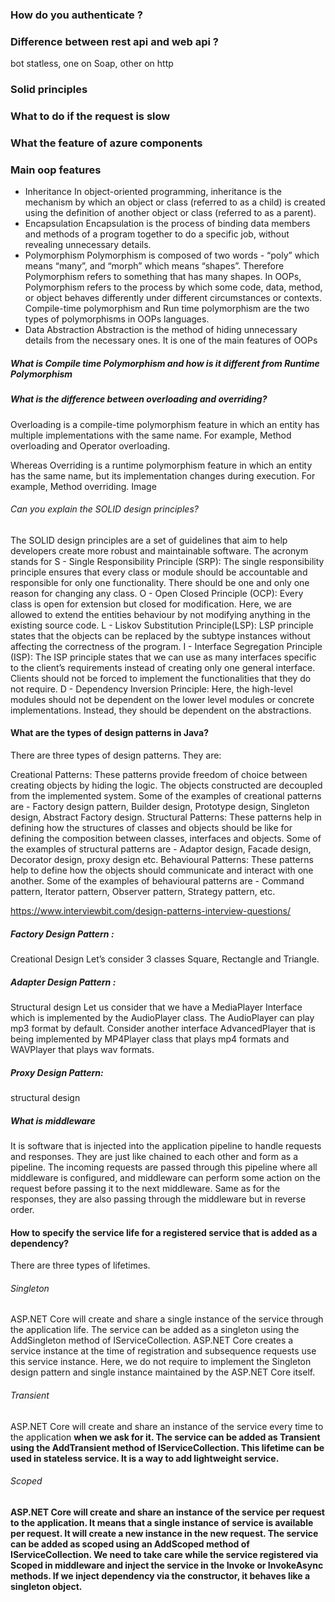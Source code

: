 

### How do you authenticate ? 

### Difference between rest api and web api ? 
bot statless, one on Soap, other on http

### Solid principles

### What to do if the request is slow

### What the feature of azure components

### Main oop features
* Inheritance
In object-oriented programming, inheritance is the mechanism by which an object or class (referred to as a child) is created using the definition of another object or class (referred to as a parent).
* Encapsulation
Encapsulation is the process of binding data members and methods of a program together to do a specific job, without revealing unnecessary details.
* Polymorphism
Polymorphism is composed of two words - “poly” which means “many”, and “morph” which means “shapes”. Therefore Polymorphism refers to something that has many shapes.
In OOPs, Polymorphism refers to the process by which some code, data, method, or object behaves differently under different circumstances or contexts. Compile-time polymorphism and Run time polymorphism are the two types of polymorphisms in OOPs languages.
* Data Abstraction
Abstraction is the method of hiding unnecessary details from the necessary ones. It is one of the main features of OOPs


##### What is Compile time Polymorphism and how is it different from Runtime Polymorphism

##### What is the difference between overloading and overriding?
Overloading is a compile-time polymorphism feature in which an entity has multiple implementations with the same name. For example, Method overloading and Operator overloading.

Whereas Overriding is a runtime polymorphism feature in which an entity has the same name, but its implementation changes during execution. For example, Method overriding.
Image

###### Can you explain the SOLID design principles?
The SOLID design principles are a set of guidelines that aim to help developers create more robust and maintainable software. The acronym stands for 
S - Single Responsibility Principle (SRP): The single responsibility principle ensures that every class or module should be accountable and responsible for only one functionality. There should be one and only one reason for changing any class.
O - Open Closed Principle (OCP): Every class is open for extension but closed for modification. Here, we are allowed to extend the entities behaviour by not modifying anything in the existing source code.
L - Liskov Substitution Principle(LSP): LSP principle states that the objects can be replaced by the subtype instances without affecting the correctness of the program.
I - Interface Segregation Principle (ISP): The ISP principle states that we can use as many interfaces specific to the client’s requirements instead of creating only one general interface. Clients should not be forced to implement the functionalities that they do not require.
D - Dependency Inversion Principle: Here, the high-level modules should not be dependent on the lower level modules or concrete implementations. Instead, they should be dependent on the abstractions.

#### What are the types of design patterns in Java?
There are three types of design patterns. They are:

Creational Patterns: These patterns provide freedom of choice between creating objects by hiding the logic. The objects constructed are decoupled from the implemented system. Some of the examples of creational patterns are - Factory design pattern, Builder design, Prototype design, Singleton design, Abstract Factory design.
Structural Patterns: These patterns help in defining how the structures of classes and objects should be like for defining the composition between classes, interfaces and objects. Some of the examples of structural patterns are - Adaptor design, Facade design, Decorator design, proxy design etc.
Behavioural Patterns: These patterns help to define how the objects should communicate and interact with one another. Some of the examples of behavioural patterns are - Command pattern, Iterator pattern, Observer pattern, Strategy pattern, etc.

https://www.interviewbit.com/design-patterns-interview-questions/
##### Factory Design Pattern : 
Creational Design
Let’s consider 3 classes Square, Rectangle and Triangle. 
##### Adapter Design Pattern : 
Structural design
Let us consider that we have a MediaPlayer Interface which is implemented by the AudioPlayer class. The AudioPlayer can play mp3 format by default. Consider another interface AdvancedPlayer that is being implemented by MP4Player class that plays mp4 formats and WAVPlayer that plays wav formats.

##### Proxy Design Pattern: 
structural design


##### What is middleware
It is software that is injected into the application pipeline to handle requests and responses. They are just like chained to each other and form as a pipeline. The incoming requests are passed through this pipeline where all middleware is configured, and middleware can perform some action on the request before passing it to the next middleware. Same as for the responses, they are also passing through the middleware but in reverse order.

#### How to specify the service life for a registered service that is added as a dependency?
There are three types of lifetimes.
###### Singleton
ASP.NET Core will create and share a single instance of the service through the application life. The service can be added as a singleton using the AddSingleton method of IServiceCollection. ASP.NET Core creates a service instance at the time of registration and subsequence requests use this service instance. Here, we do not require to implement the Singleton design pattern and single instance maintained by the ASP.NET Core itself.

###### Transient
ASP.NET Core will create and share an instance of the service every time to the application <b> when we ask for it.<b> The service can be added as Transient using the AddTransient method of IServiceCollection. This lifetime can be used in stateless service. It is a way to add lightweight service.

###### Scoped
ASP.NET Core will create and share an instance of the service <b>per request to the application.<b> It means that a single instance of service is available per request. It will create a new instance in the new request. The service can be added as scoped using an AddScoped method of IServiceCollection. We need to take care while the service registered via Scoped in middleware and inject the service in the Invoke or InvokeAsync methods. If we inject dependency via the constructor, it behaves like a singleton object.